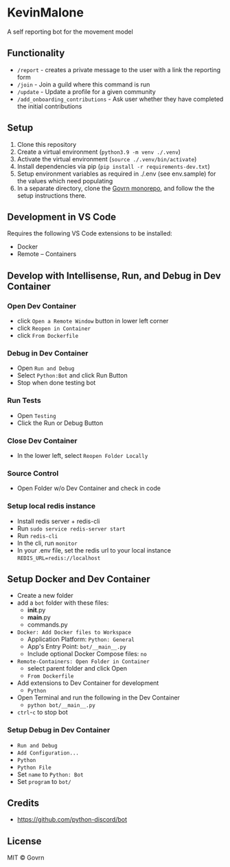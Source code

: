# KevinMalone

A self reporting bot for the movement model

## Functionality

- `/report` - creates a private message to the user with a link the reporting form
- `/join` - Join a guild where this command is run
- `/update` - Update a profile for a given community
- `/add_onboarding_contributions` - Ask user whether they have completed the initial contributions

## Setup

1. Clone this repository
1. Create a virtual environment (`python3.9 -m venv ./.venv`)
1. Activate the virtual environment (`source ./.venv/bin/activate`)
1. Install dependencies via pip (`pip install -r requirements-dev.txt`)
1. Setup environment variables as required in ./.env (see env.sample) for the values which need populating
1. In a separate directory, clone the [Govrn monorepo](https://github.com/Govrn-HQ/govrn-monorepo), and follow the the setup instructions there. 


## Development in VS Code

Requires the following VS Code extensions to be installed:

- Docker
- Remote – Containers

## Develop with Intellisense, Run, and Debug in Dev Container

### Open Dev Container

- click `Open a Remote Window` button in lower left corner
- click `Reopen in Container`
- click `From Dockerfile`

### Debug in Dev Container

- Open `Run and Debug`
- Select `Python:Bot` and click Run Button
- Stop when done testing bot

### Run Tests

- Open `Testing`
- Click the Run or Debug Button

### Close Dev Container

- In the lower left, select `Reopen Folder Locally`

### Source Control

- Open Folder w/o Dev Container and check in code

### Setup local redis instance

- Install redis server + redis-cli
- Run `sudo service redis-server start`
- Run `redis-cli`
- In the cli, run `monitor`
- In your .env file, set the redis url to your local instance `REDIS_URL=redis://localhost` 

## Setup Docker and Dev Container

- Create a new folder
- add a `bot` folder with these files:
  - **init**.py
  - **main**.py
  - commands.py
- `Docker: Add Docker files to Workspace`
  - Application Platform: `Python: General`
  - App's Entry Point: `bot/__main__.py`
  - Include optional Docker Compose files: `no`
- `Remote-Containers: Open Folder in Container`
  - select parent folder and click Open
  - `From Dockerfile`
- Add extensions to Dev Container for development
  - `Python`
- Open Terminal and run the following in the Dev Container
  - `python bot/__main__.py`
- `ctrl`-`c` to stop bot

### Setup Debug in Dev Container

- `Run and Debug`
- `Add Configuration...`
- `Python`
- `Python File`
- Set `name` to `Python: Bot`
- Set `program` to `bot/`

## Credits

- <https://github.com/python-discord/bot>

## License

MIT © Govrn
